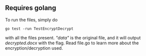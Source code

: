 ## Requires golang

To run the files, simply do 

`go test -run TestEncryptDecrypt` 

with all the files present. *"data"* is the original file, and it will output *decrypted.docx*  with the flag. Read file.go to learn more about the encryption/decryption used.
